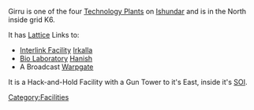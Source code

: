 Girru is one of the four [Technology
Plants](Technology_Plant.md) on [Ishundar](Ishundar.md)
and is in the North inside grid K6.

It has [Lattice](Lattice.md) Links to:

- [Interlink Facility](Interlink_Facility.md)
  [Irkalla](Irkalla.md)
- [Bio Laboratory](Bio_Laboratory.md)
  [Hanish](Hanish.md)
- A Broadcast [Warpgate](Warpgate.md)

It is a Hack-and-Hold Facility with a Gun Tower to it's East, inside
it's [SOI](SOI.md).

[Category:Facilities](Category:Facilities.md)
